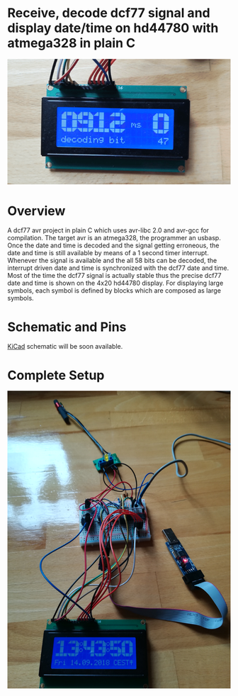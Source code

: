 Receive, decode dcf77 signal and display date/time on hd44780 with atmega328 in plain C
==============

![](imgs/demo.gif)

# Overview
A dcf77 avr project in plain C which uses avr-libc 2.0 and avr-gcc for compilation.
The target avr is an atmega328, the programmer an usbasp. Once the date and time is decoded
and the signal getting erroneous, the date and time is still available by means of a 1 second
timer interrupt. Whenever the signal is available and the all 58 bits can be decoded, the interrupt driven
date and time is synchronized with the dcf77 date and time. Most of the time the dcf77 signal is actually stable
thus the precise dcf77 date and time is shown on the 4x20 hd44780 display.
For displaying large symbols, each symbol is defined by blocks which are composed as large symbols.

# Schematic and Pins
[KiCad](http://kicad-pcb.org/) schematic will be soon available.

# Complete Setup
[<img src="imgs/overview.jpg">](imgs/video.mp4)

